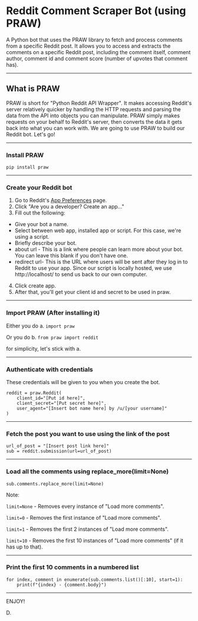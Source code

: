 # Reddit Comment Scraper Bot (using PRAW)

A Python bot that uses the PRAW library to fetch and process comments from a specific Reddit post. It allows you to access and extracts the comments on a specific Reddit post, including the comment itself, comment author, comment id and comment score (number of upvotes that comment has).

---
## What is PRAW

PRAW is short for "Python Reddit API Wrapper". It makes accessing Reddit's server relatively quicker by handling the HTTP requests
and parsing the data from the API into objects you can manipulate.
PRAW simply makes requests on your behalf to Reddit's server, then converts the data it gets back into what you can work with.
We are going to use PRAW to build our Reddit bot. Let's go!

------------------------------------------------------------------------------------------
### Install PRAW

`pip install praw`

------------------------------------------------------------------------------------------
### Create your Reddit bot

1. Go to Reddit's [App Preferences](https://www.reddit.com/prefs/apps) page.
2. Click "Are you a developer? Create an app..."
3. Fill out the following:
- Give your bot a name.
- Select between web app, installed app or script. For this case, we're using a script.
- Briefly describe your bot.
- about url - This is a link where people can learn more about your bot. You can leave this blank if you don't have one.
- redirect url- This is the URL where users will be sent after they log in to Reddit to use your app. Since our script is locally hosted, we use http://localhost/ to send us back to our own computer.
4. Click create app.
5. After that, you'll get your client id and secret to be used in praw.

------------------------------------------------------------------------------------------
### Import PRAW (After installing it)

Either you do a.
`import praw`

Or you do b.
`from praw import reddit`

for simplicity, let's stick with a.

------------------------------------------------------------------------------------------
### Authenticate with credentials

These credentials will be given to you when you create the bot.
```
reddit = praw.Reddit(
    client_id="[Put id here]",
    client_secret="[Put secret here]",
    user_agent="[Insert bot name here] by /u/[your username]"
)
```
------------------------------------------------------------------------------------------
### Fetch the post you want to use using the link of the post
```
url_of_post = "[Insert post link here]"
sub = reddit.submission(url=url_of_post)
```
------------------------------------------------------------------------------------------
### Load all the comments using replace_more(limit=None)

`sub.comments.replace_more(limit=None)`

Note:

`limit=None` - Removes every instance of "Load more comments".

`limit=0` - Removes the first instance of "Load more comments".

`limit=1` - Removes the first 2 instances of "Load more comments".

`limit=10` - Removes the first 10 instances of "Load more comments" (if it has up to that).

------------------------------------------------------------------------------------------
### Print the first 10 comments in a numbered list
```
for index, comment in enumerate(sub.comments.list()[:10], start=1):
    print(f"{index} - {comment.body}")
```
------------------------------------------------------------------------------------------

ENJOY!

D.
